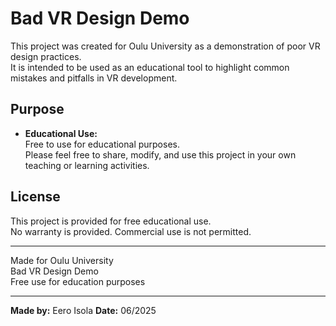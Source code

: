 # Bad VR Design Demo

This project was created for Oulu University as a demonstration of poor VR design practices.  
It is intended to be used as an educational tool to highlight common mistakes and pitfalls in VR development.

## Purpose

- **Educational Use:**  
  Free to use for educational purposes.  
  Please feel free to share, modify, and use this project in your own teaching or learning activities.

## License

This project is provided for free educational use.  
No warranty is provided. Commercial use is not permitted.

---

Made for Oulu University  
Bad VR Design Demo  
Free use for education purposes

---

**Made by:** Eero Isola
**Date:** 06/2025